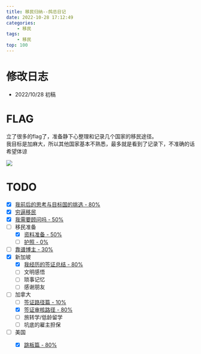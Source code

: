 ```yaml
---
title: 移民归纳--鸽总日记
date: 2022-10-28 17:12:49
categories:
    - 移民
tags:
    - 移民
top: 100
---
```

# 修改日志
* 2022/10/28 初稿
# FLAG
立了很多的flag了，准备静下心整理和记录几个国家的移民途径。  
我目标是加麻大，所以其他国家基本不熟悉，最多就是看到了记录下，不准确的话希望体谅   
       
![](never.jpg)

# TODO
- [x] [我前后的思考与目标国的挑选 - 80% ](/2022/10/31/imm-my-choice/)
- [x] [穷逼移民](/2022/11/02/imm-poor/)
- [x] [我需要顾问吗 - 50%](/2022/10/31/imm-consultant/)
- [ ] 移民准备
    - [x] [资料准备 - 50%](/2022/11/03/imm-prepare-material/)
    - [ ] [护照 - 0%](/2022/11/03/imm-passport/)
- [ ] [靠谱博主 - 30% ](/2022/10/28/imm-youtuber/)
- [x] 新加坡
    - [x] [我经历的签证总结 - 80%](/2022/10/31/imm-sg-01/)
    - [ ] 文明感悟
    - [ ] 琐事记忆
    - [ ] 感谢朋友
- [ ] 加拿大
    - [ ] [签证路径篇 - 10%](/2022/10/28/imm-ca-visa/) 
    - [x] [签证审核路径 - 80% ](/2022/10/31/imm-visa-review/)
    - [ ] 旅转学/低龄留学
    - [ ] 坑底的雇主担保
- [ ] 美国
    - [x] [跳板篇 - 80% ](/2022/11/02/imm-usa-jump/) 


